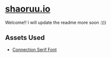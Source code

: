 # [shaoruu.io](https://shaoruu.io)

Welcome!! I will update the readme more soon :)))

## Assets Used

- [Connection Serif Font](https://fonts2u.com/connection-serif.font)
